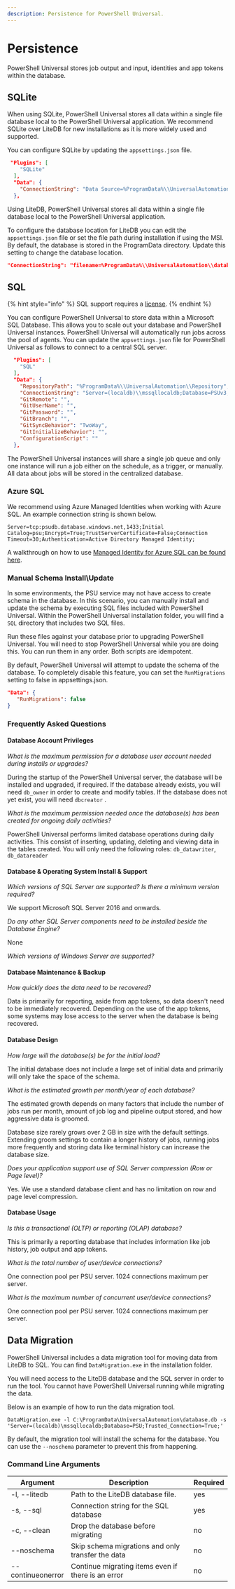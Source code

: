 ```yaml
---
description: Persistence for PowerShell Universal.
---
```


# Persistence

PowerShell Universal stores job output and input, identities and app tokens within the database.&#x20;

## SQLite

When using SQLite, PowerShell Universal stores all data within a single file database local to the PowerShell Universal application. We recommend SQLite over LiteDB for new installations as it is more widely used and supported.&#x20;

You can configure SQLite by updating the `appsettings.json` file.&#x20;

```json
 "Plugins": [
    "SQLite"
  ],
  "Data": {
    "ConnectionString": "Data Source=%ProgramData%\\UniversalAutomation\\psu.db",
  },
```

Using LiteDB, PowerShell Universal stores all data within a single file database local to the PowerShell Universal application.&#x20;

To configure the database location for LiteDB you can edit the `appsettings.json` file or set the file path during installation if using the MSI. By default, the database is stored in the ProgramData directory. Update this setting to change the database location.&#x20;

```json
"ConnectionString": "filename=%ProgramData%\\UniversalAutomation\\database.db;upgrade=true",
```

## SQL&#x20;

{% hint style="info" %}
SQL support requires a [license](https://ironmansoftware.com/pricing/powershell-universal).
{% endhint %}

You can configure PowerShell Universal to store data within a Microsoft SQL Database. This allows you to scale out your database and PowerShell Universal instances. PowerShell Universal will automatically run jobs across the pool of agents. You can update the `appsettings.json` file for PowerShell Universal as follows to connect to a central SQL server.&#x20;

```json
  "Plugins": [
    "SQL"
  ],
  "Data": {
    "RepositoryPath": "%ProgramData%\\UniversalAutomation\\Repository",
    "ConnectionString": "Server=(localdb)\\mssqllocaldb;Database=PSUv3;Integrated Security=true;",
    "GitRemote": "",
    "GitUserName": "",
    "GitPassword": "",
    "GitBranch": "",
    "GitSyncBehavior": "TwoWay",
    "GitInitializeBehavior": "",
    "ConfigurationScript": ""
  },
```

The PowerShell Universal instances will share a single job queue and only one instance will run a job either on the schedule, as a trigger, or manually. All data about jobs will be stored in the centralized database.&#x20;

### Azure SQL

We recommend using Azure Managed Identities when working with Azure SQL. An example connection string is shown below.&#x20;

```
Server=tcp:psudb.database.windows.net,1433;Initial Catalog=psu;Encrypt=True;TrustServerCertificate=False;Connection Timeout=30;Authentication=Active Directory Managed Identity;
```

A walkthrough on how to use [Managed Identity for Azure SQL can be found here](https://learn.microsoft.com/en-us/azure/active-directory/managed-identities-azure-resources/tutorial-windows-vm-access-sql).

### Manual Schema Install\Update

In some environments, the PSU service may not have access to create schema in the database. In this scenario, you can manually install and update the schema by executing SQL files included with PowerShell Universal. Within the PowerShell Universal installation folder, you will find a `SQL` directory that includes two SQL files.&#x20;

Run these files against your database prior to upgrading PowerShell Universal. You will need to stop PowerShell Universal while you are doing this. You can run them in any order. Both scripts are idempotent.&#x20;

By default, PowerShell Universal will attempt to update the schema of the database. To completely disable this feature, you can set the `RunMigrations` setting to false in appsettings.json.&#x20;

```json
"Data": {
   "RunMigrations": false
}
```

### Frequently Asked Questions

#### Database Account Privileges&#x20;

_What is the maximum permission for a database user account needed during installs or upgrades?_

During the startup of the PowerShell Universal server, the database will be installed and upgraded, if required. If the database already exists, you will need `db_owner` in order to create and modify tables. If the database does not yet exist, you will need `dbcreator` .&#x20;

_What is the maximum permission needed once the database(s) has been created for ongoing daily activities?_

PowerShell Universal performs limited database operations during daily activities. This consist of inserting, updating, deleting and viewing data in the tables created. You will only need the following roles: `db_datawriter`, `db_datareader`

#### Database & Operating System Install & Support&#x20;

_Which versions of SQL Server are supported? Is there a minimum version required?_

We support Microsoft SQL Server 2016 and onwards.&#x20;

_Do any other SQL Server components need to be installed beside the Database Engine?_

None

_Which versions of Windows Server are supported?_



#### Database Maintenance & Backup

_How quickly does the data need to be recovered?_

Data is primarily for reporting, aside from app tokens, so data doesn't need to be immediately recovered. Depending on the use of the app tokens, some systems may lose access to the server when the database is being recovered.

#### Database Design

_How large will the database(s) be for the initial load?_

The initial database does not include a large set of initial data and primarily will only take the space of the schema.&#x20;

_What is the estimated growth per month/year of each database?_

The estimated growth depends on many factors that include the number of jobs run per month, amount of job log and pipeline output stored, and how aggressive data is groomed.

Database size rarely grows over 2 GB in size with the default settings. Extending groom settings to contain a longer history of jobs, running jobs more frequently and storing data like terminal history can increase the database size.&#x20;

_Does your application support use of SQL Server compression (Row or Page level)?_

Yes. We use a standard database client and has no limitation on row and page level compression.

#### Database Usage

_Is this a transactional (OLTP) or reporting (OLAP) database?_

This is primarily a reporting database that includes information like job history, job output and app tokens.&#x20;

_What is the total number of user/device connections?_

One connection pool per PSU server. 1024 connections maximum per server.

_What is the maximum number of concurrent user/device connections?_

One connection pool per PSU server. 1024 connections maximum per server.

## Data Migration

PowerShell Universal includes a data migration tool for moving data from LiteDB to SQL. You can find `DataMigration.exe` in the installation folder.&#x20;

You will need access to the LiteDB database and the SQL server in order to run the tool. You cannot have PowerShell Universal running while migrating the data.&#x20;

Below is an example of how to run the data migration tool.&#x20;

```
DataMigration.exe -l C:\ProgramData\UniversalAutomation\database.db -s 'Server=(localdb)\mssqllocaldb;Database=PSU;Trusted_Connection=True;'
```

By default, the migration tool will install the schema for the database. You can use the `--noschema` parameter to prevent this from happening.&#x20;

### Command Line Arguments

<table><thead><tr><th>Argument</th><th width="406">Description</th><th>Required</th></tr></thead><tbody><tr><td>-l, --litedb</td><td>Path to the LiteDB database file.</td><td>yes</td></tr><tr><td>-s, --sql</td><td>Connection string for the SQL database</td><td>yes</td></tr><tr><td>-c, --clean</td><td>Drop the database before migrating</td><td>no</td></tr><tr><td>--noschema</td><td>Skip schema migrations and only transfer the data</td><td>no</td></tr><tr><td>--continueonerror</td><td>Continue migrating items even if there is an error</td><td>no</td></tr></tbody></table>
